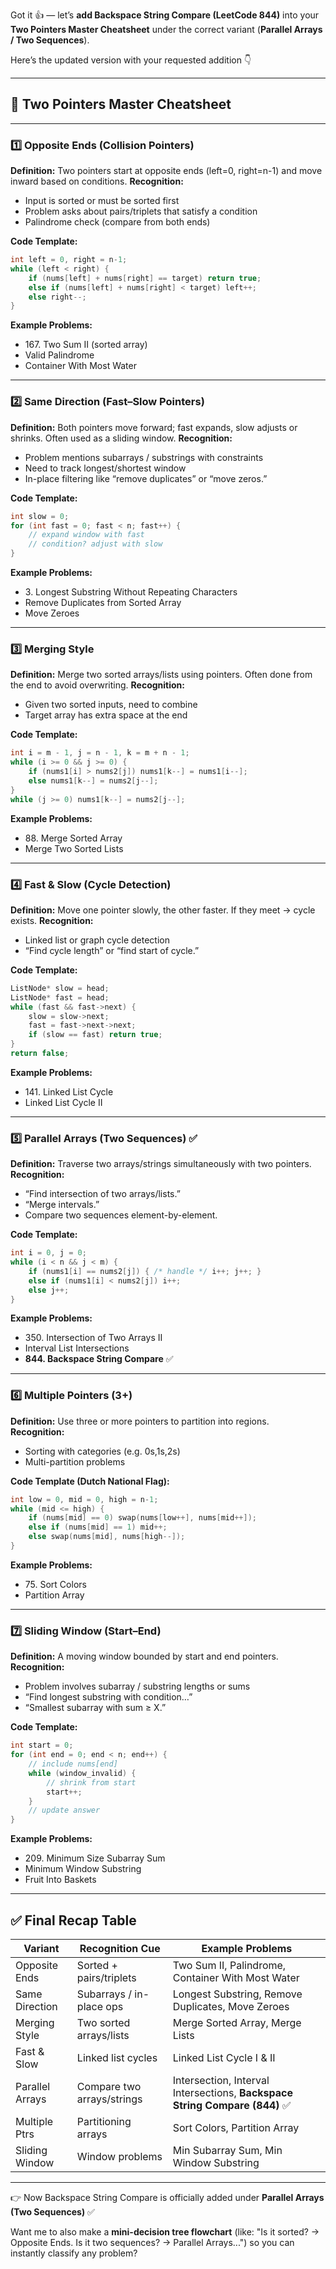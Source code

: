 Got it 👍 — let’s **add Backspace String Compare (LeetCode 844)** into your **Two Pointers Master Cheatsheet** under the correct variant (**Parallel Arrays / Two Sequences**).

Here’s the updated version with your requested addition 👇

---

## 🧩 Two Pointers Master Cheatsheet

---

### 1️⃣ Opposite Ends (Collision Pointers)

**Definition:** Two pointers start at opposite ends (left=0, right=n-1) and move inward based on conditions.
**Recognition:**

* Input is sorted or must be sorted first
* Problem asks about pairs/triplets that satisfy a condition
* Palindrome check (compare from both ends)

**Code Template:**

```cpp
int left = 0, right = n-1;
while (left < right) {
    if (nums[left] + nums[right] == target) return true;
    else if (nums[left] + nums[right] < target) left++;
    else right--;
}
```

**Example Problems:**

* 167\. Two Sum II (sorted array)
* Valid Palindrome
* Container With Most Water

---

### 2️⃣ Same Direction (Fast–Slow Pointers)

**Definition:** Both pointers move forward; fast expands, slow adjusts or shrinks. Often used as a sliding window.
**Recognition:**

* Problem mentions subarrays / substrings with constraints
* Need to track longest/shortest window
* In-place filtering like “remove duplicates” or “move zeros.”

**Code Template:**

```cpp
int slow = 0;
for (int fast = 0; fast < n; fast++) {
    // expand window with fast
    // condition? adjust with slow
}
```

**Example Problems:**

* 3\. Longest Substring Without Repeating Characters
* Remove Duplicates from Sorted Array
* Move Zeroes

---

### 3️⃣ Merging Style

**Definition:** Merge two sorted arrays/lists using pointers. Often done from the end to avoid overwriting.
**Recognition:**

* Given two sorted inputs, need to combine
* Target array has extra space at the end

**Code Template:**

```cpp
int i = m - 1, j = n - 1, k = m + n - 1;
while (i >= 0 && j >= 0) {
    if (nums1[i] > nums2[j]) nums1[k--] = nums1[i--];
    else nums1[k--] = nums2[j--];
}
while (j >= 0) nums1[k--] = nums2[j--];
```

**Example Problems:**

* 88\. Merge Sorted Array
* Merge Two Sorted Lists

---

### 4️⃣ Fast & Slow (Cycle Detection)

**Definition:** Move one pointer slowly, the other faster. If they meet → cycle exists.
**Recognition:**

* Linked list or graph cycle detection
* “Find cycle length” or “find start of cycle.”

**Code Template:**

```cpp
ListNode* slow = head;
ListNode* fast = head;
while (fast && fast->next) {
    slow = slow->next;
    fast = fast->next->next;
    if (slow == fast) return true;
}
return false;
```

**Example Problems:**

* 141\. Linked List Cycle
* Linked List Cycle II

---

### 5️⃣ Parallel Arrays (Two Sequences) ✅

**Definition:** Traverse two arrays/strings simultaneously with two pointers.
**Recognition:**

* “Find intersection of two arrays/lists.”
* “Merge intervals.”
* Compare two sequences element-by-element.

**Code Template:**

```cpp
int i = 0, j = 0;
while (i < n && j < m) {
    if (nums1[i] == nums2[j]) { /* handle */ i++; j++; }
    else if (nums1[i] < nums2[j]) i++;
    else j++;
}
```

**Example Problems:**

* 350\. Intersection of Two Arrays II
* Interval List Intersections
* **844. Backspace String Compare** ✅

---

### 6️⃣ Multiple Pointers (3+)

**Definition:** Use three or more pointers to partition into regions.
**Recognition:**

* Sorting with categories (e.g. 0s,1s,2s)
* Multi-partition problems

**Code Template (Dutch National Flag):**

```cpp
int low = 0, mid = 0, high = n-1;
while (mid <= high) {
    if (nums[mid] == 0) swap(nums[low++], nums[mid++]);
    else if (nums[mid] == 1) mid++;
    else swap(nums[mid], nums[high--]);
}
```

**Example Problems:**

* 75\. Sort Colors
* Partition Array

---

### 7️⃣ Sliding Window (Start–End)

**Definition:** A moving window bounded by start and end pointers.
**Recognition:**

* Problem involves subarray / substring lengths or sums
* “Find longest substring with condition…”
* “Smallest subarray with sum ≥ X.”

**Code Template:**

```cpp
int start = 0;
for (int end = 0; end < n; end++) {
    // include nums[end]
    while (window_invalid) {
        // shrink from start
        start++;
    }
    // update answer
}
```

**Example Problems:**

* 209\. Minimum Size Subarray Sum
* Minimum Window Substring
* Fruit Into Baskets

---

## ✅ Final Recap Table

| Variant         | Recognition Cue            | Example Problems                                                           |
| --------------- | -------------------------- | -------------------------------------------------------------------------- |
| Opposite Ends   | Sorted + pairs/triplets    | Two Sum II, Palindrome, Container With Most Water                          |
| Same Direction  | Subarrays / in-place ops   | Longest Substring, Remove Duplicates, Move Zeroes                          |
| Merging Style   | Two sorted arrays/lists    | Merge Sorted Array, Merge Lists                                            |
| Fast & Slow     | Linked list cycles         | Linked List Cycle I & II                                                   |
| Parallel Arrays | Compare two arrays/strings | Intersection, Interval Intersections, **Backspace String Compare (844)** ✅ |
| Multiple Ptrs   | Partitioning arrays        | Sort Colors, Partition Array                                               |
| Sliding Window  | Window problems            | Min Subarray Sum, Min Window Substring                                     |

---

👉 Now Backspace String Compare is officially added under **Parallel Arrays (Two Sequences)** ✅

Want me to also make a **mini-decision tree flowchart** (like: "Is it sorted? → Opposite Ends. Is it two sequences? → Parallel Arrays...") so you can instantly classify any problem?
